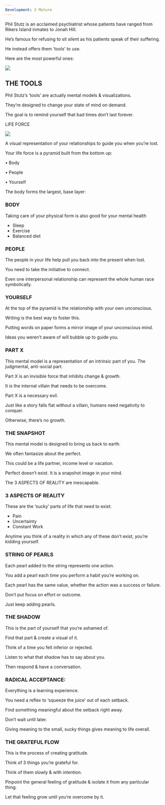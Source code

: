 ```yaml
---
Development: 3 Mature
---
```

Phil Stutz is an acclaimed psychiatrist whose patients have ranged from Rikers Island inmates to Jonah Hill.

He’s famous for refusing to sit silent as his patients speak of their suffering.

He instead offers them ‘tools’ to use.

Here are the most powerful ones:

![](https://miro.medium.com/proxy/0*Q5kuNaCYUk0Im35U)

## THE TOOLS

Phil Stutz’s ‘tools’ are actually mental models & visualizations.

They’re designed to change your state of mind on demand.

The goal is to remind yourself that bad times don’t last forever.

LIFE FORCE

![](https://miro.medium.com/proxy/0*iEvipzVgIDQpnt-X)

A visual representation of your relationships to guide you when you’re lost.

Your life force is a pyramid built from the bottom up:

• Body

• People

• Yourself

The body forms the largest, base layer:

### BODY

Taking care of your physical form is also good for your mental health

-   Sleep
-   Exercise
-   Balanced diet

### PEOPLE

The people in your life help pull you back into the present when lost.

You need to take the initiative to connect.

Even one interpersonal relationship can represent the whole human race symbolically.

### YOURSELF

At the top of the pyramid is the relationship with your own unconscious.

Writing is the best way to foster this.

Putting words on paper forms a mirror image of your unconscious mind.

Ideas you weren’t aware of will bubble up to guide you.

### PART X

This mental model is a representation of an intrinsic part of you. The judgmental, anti-social part.

Part X is an invisible force that inhibits change & growth.

It is the internal villain that needs to be overcome.

Part X is a necessary evil.

Just like a story falls flat without a villain, humans need negativity to conquer.

Otherwise, there’s no growth.

### THE SNAPSHOT

This mental model is designed to bring us back to earth.

We often fantasize about the perfect.

This could be a life partner, income level or vacation.

Perfect doesn’t exist. It is a snapshot image in your mind.

The 3 ASPECTS OF REALITY are inescapable.

### 3 ASPECTS OF REALITY

These are the ‘sucky’ parts of life that need to exist:

-   Pain
-   Uncertainty
-   Constant Work

Anytime you think of a reality in which any of these don’t exist, you’re kidding yourself.

### STRING OF PEARLS

Each pearl added to the string represents one action.

You add a pearl each time you perform a habit you’re working on.

Each pearl has the same value, whether the action was a success or failure.

Don’t put focus on effort or outcome.

Just keep adding pearls.

### THE SHADOW

This is the part of yourself that you’re ashamed of.

Find that part & create a visual of it.

Think of a time you felt inferior or rejected.

Listen to what that shadow has to say about you.

Then respond & have a conversation.

### RADICAL ACCEPTANCE:

Everything is a learning experience.

You need a reflex to ‘squeeze the juice’ out of each setback.

Find something meaningful about the setback right away.

Don’t wait until later.

Giving meaning to the small, sucky things gives meaning to life overall.

### THE GRATEFUL FLOW

This is the process of creating gratitude.

Think of 3 things you’re grateful for.

Think of them slowly & with intention.

Pinpoint the general feeling of gratitude & isolate it from any particular thing.

Let that feeling grow until you’re overcome by it.